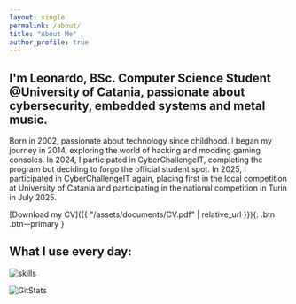 ```yaml
---
layout: single
permalink: /about/
title: "About Me"
author_profile: true
---
```

<h2>I'm Leonardo, BSc. Computer Science Student @University of Catania, passionate about cybersecurity, embedded systems and metal music.</h2>
<p align="left">Born in 2002, passionate about technology since childhood. I began my journey in 2014, exploring the world of hacking and modding gaming consoles. In 2024, I participated in CyberChallengeIT, completing the program but deciding to forgo the official student spot. In 2025, I participated in CyberChallengeIT again, placing first in the local competition at University of Catania and participating in the national competition in Turin in July 2025.</p>

[Download my CV]({{ "/assets/documents/CV.pdf" | relative_url }}){: .btn .btn--primary }

<h2>What I use every day:</h2>

![skills](https://skillicons.dev/icons?i=c,cpp,python,arduino,vscode,docker,git,github,linux,kali,window)

![GitStats](https://github-readme-stats.vercel.app/api/top-langs?username=infra-blue&hide_border=true&theme=transparent&show_icons=true&locale=en&layout=compact)